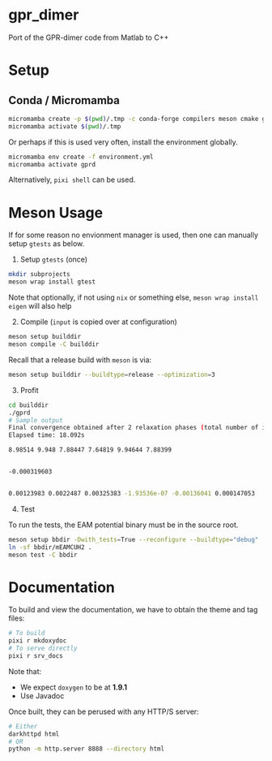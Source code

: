 # gpr_dimer

Port of the GPR-dimer code from Matlab to C++

# Setup

## Conda / Micromamba

``` bash
micromamba create -p $(pwd)/.tmp -c conda-forge compilers meson cmake gfortran eigen==3.4.0 pkg-config gtest
micromamba activate $(pwd)/.tmp
```

Or perhaps if this is used very often, install the environment globally.

``` bash
micromamba env create -f environment.yml
micromamba activate gprd
```

Alternatively, `pixi shell` can be used.

# Meson Usage

If for some reason no envionment manager is used, then one can manually setup
`gtests` as below.

1. Setup `gtests` (once)

``` bash
mkdir subprojects
meson wrap install gtest
```

Note that optionally, if not using `nix` or something else, `meson wrap install eigen` will also help

2. Compile (`input` is copied over at configuration)

``` bash
meson setup builddir
meson compile -C builddir
```

Recall that a release build with `meson` is via:

``` bash
meson setup builddir --buildtype=release --optimization=3
```

3. Profit

``` bash
cd builddir
./gprd
# Sample output
Final convergence obtained after 2 relaxation phases (total number of image evaluations: 7).
Elapsed time: 18.092s

8.98514 9.948 7.88447 7.64819 9.94644 7.88399 


-0.000319603 


0.00123983 0.0022487 0.00325383 -1.93536e-07 -0.00136041 0.000147053 
```

4. Test

To run the tests, the EAM potential binary must be in the source root.

``` bash
meson setup bbdir -Dwith_tests=True --reconfigure --buildtype="debug"
ln -sf bbdir/mEAMCUH2 .
meson test -C bbdir
```


# Documentation

To build and view the documentation, we have to obtain the theme and tag files:

```bash
# To build
pixi r mkdoxydoc
# To serve directly
pixi r srv_docs
```

Note that:

- We expect `doxygen` to be at **1.9.1**
- Use Javadoc

Once built, they can be perused with any HTTP/S server:

``` bash
# Either
darkhttpd html
# OR
python -m http.server 8888 --directory html
```
